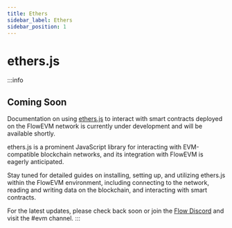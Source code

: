 ```yaml
---
title: Ethers
sidebar_label: Ethers
sidebar_position: 1
---
```


# ethers.js

:::info 

## Coming Soon

Documentation on using [ethers.js](https://docs.ethers.org/v5/) to interact with smart contracts deployed on the FlowEVM network is currently under development and will be available shortly.

ethers.js is a prominent JavaScript library for interacting with EVM-compatible blockchain networks, and its integration with FlowEVM is eagerly anticipated.

Stay tuned for detailed guides on installing, setting up, and utilizing ethers.js within the FlowEVM environment, including connecting to the network, reading and writing data on the blockchain, and interacting with smart contracts.

For the latest updates, please check back soon or join the [Flow Discord](https://discord.gg/flow) and visit the #evm channel.
:::